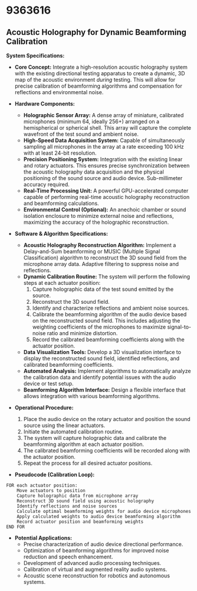 # 9363616

## Acoustic Holography for Dynamic Beamforming Calibration

**System Specifications:**

*   **Core Concept:** Integrate a high-resolution acoustic holography system with the existing directional testing apparatus to create a dynamic, 3D map of the acoustic environment *during* testing. This will allow for precise calibration of beamforming algorithms and compensation for reflections and environmental noise.

*   **Hardware Components:**
    *   **Holographic Sensor Array:** A dense array of miniature, calibrated microphones (minimum 64, ideally 256+) arranged on a hemispherical or spherical shell. This array will capture the complete wavefront of the test sound and ambient noise.
    *   **High-Speed Data Acquisition System:** Capable of simultaneously sampling all microphones in the array at a rate exceeding 100 kHz with at least 24-bit resolution.
    *   **Precision Positioning System:**  Integration with the existing linear and rotary actuators.  This ensures precise synchronization between the acoustic holography data acquisition and the physical positioning of the sound source and audio device.  Sub-millimeter accuracy required.
    *   **Real-Time Processing Unit:** A powerful GPU-accelerated computer capable of performing real-time acoustic holography reconstruction and beamforming calculations.
    *   **Environmental Control (Optional):**  An anechoic chamber or sound isolation enclosure to minimize external noise and reflections, maximizing the accuracy of the holographic reconstruction.

*   **Software & Algorithm Specifications:**
    *   **Acoustic Holography Reconstruction Algorithm:** Implement a Delay-and-Sum beamforming or MUSIC (Multiple Signal Classification) algorithm to reconstruct the 3D sound field from the microphone array data.  Adaptive filtering to suppress noise and reflections.
    *   **Dynamic Calibration Routine:** The system will perform the following steps at each actuator position:
        1.  Capture holographic data of the test sound emitted by the source.
        2.  Reconstruct the 3D sound field.
        3.  Identify and characterize reflections and ambient noise sources.
        4.  Calibrate the beamforming algorithm of the audio device based on the reconstructed sound field. This includes adjusting the weighting coefficients of the microphones to maximize signal-to-noise ratio and minimize distortion.
        5.  Record the calibrated beamforming coefficients along with the actuator position.
    *   **Data Visualization Tools:** Develop a 3D visualization interface to display the reconstructed sound field, identified reflections, and calibrated beamforming coefficients.
    *   **Automated Analysis:**  Implement algorithms to automatically analyze the calibration data and identify potential issues with the audio device or test setup.
    *   **Beamforming Algorithm Interface:** Design a flexible interface that allows integration with various beamforming algorithms.

*   **Operational Procedure:**

    1.  Place the audio device on the rotary actuator and position the sound source using the linear actuators.
    2.  Initiate the automated calibration routine.
    3.  The system will capture holographic data and calibrate the beamforming algorithm at each actuator position.
    4.  The calibrated beamforming coefficients will be recorded along with the actuator position.
    5.  Repeat the process for all desired actuator positions.

*   **Pseudocode (Calibration Loop):**

```
FOR each actuator position:
    Move actuators to position
    Capture holographic data from microphone array
    Reconstruct 3D sound field using acoustic holography
    Identify reflections and noise sources
    Calculate optimal beamforming weights for audio device microphones
    Apply calculated weights to audio device beamforming algorithm
    Record actuator position and beamforming weights
END FOR
```

*   **Potential Applications:**
    *   Precise characterization of audio device directional performance.
    *   Optimization of beamforming algorithms for improved noise reduction and speech enhancement.
    *   Development of advanced audio processing techniques.
    *   Calibration of virtual and augmented reality audio systems.
    *   Acoustic scene reconstruction for robotics and autonomous systems.